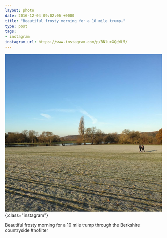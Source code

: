```yaml
---
layout: photo
date: 2016-12-04 09:02:06 +0000
title: "Beautiful frosty morning for a 10 mile trump…"
type: post
tags:
- instagram
instagram_url: https://www.instagram.com/p/BNlucXQgWL5/
---
```


![Instagram - BNlucXQgWL5](/img/BNlucXQgWL5.jpg){:class="instagram"}

Beautiful frosty morning for a 10 mile trump through the Berkshire countryside #nofilter
